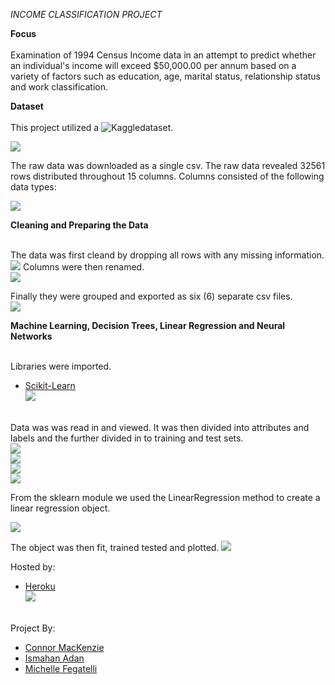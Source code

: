 *INCOME CLASSIFICATION PROJECT*



**Focus** <br><br>
Examination of 1994 Census Income data in an attempt to predict whether an individual's income will exceed $50,000.00 per annum based on a variety of factors such as education, age, marital status, relationship status and work classification.  

**Dataset** <br><br>
This project utilized a ![Kaggle](images/Kaggle_67.png)dataset.  <br>  

![](images/csv.raw.png)

The raw data was downloaded as a single csv.  The raw data revealed 32561 rows distributed throughout 15 columns.  Columns consisted of the following data types:  

![](images/Raw.Data_50.png)

**Cleaning and Preparing the Data** <br><br>

The data was first cleand by dropping all rows with any missing information.  ![](images/clean.png) 
Columns were then renamed.<br> ![](images/rename.png)

Finally they were grouped and exported as six (6) separate csv files. <br> ![](images/age.income.png)


**Machine Learning, Decision Trees, Linear Regression and Neural Networks** <br><br>

Libraries were imported.  
- [Scikit-Learn](https://scikit-learn.org/stable/)<br>![](images/scikitlearn_50.png)<br><br>

Data was was read in and viewed.  It was then divided into attributes and labels and the further divided in to training and test sets.    
![](modelpics/decision_tree_screenshot.png)<br>
![](modelpics/deep_model_screenshot(1).png)<br>
![](modelpics/deep_model_screenshot(2).png)<br>
![](modelpics/deep_model_screenshot(3).png)<br>

From the sklearn module we used the LinearRegression method to create a linear regression object.

![](modelpics\multiregression_screenshot(1).png)<br>

The object was then fit, trained tested and plotted. 
![](modelpics\multiregression_screenshot(2).png)<br>





Hosted by:
- [Heroku](https://www.heroku.com/)<br>![](images/heroku_30.png)<br><br>



Project By:  
- [Connor MacKenzie](https://github.com/amerikonnor/)<br>
- [Ismahan Adan](https://github.com/ismahanadan/)<br>
- [Michelle Fegatelli](https://github.com/MichFig/) <br>













